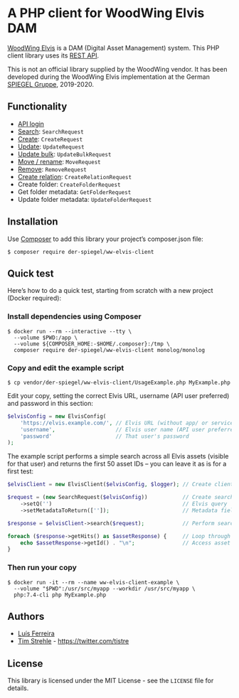 # A PHP client for WoodWing Elvis DAM

[WoodWing Elvis](https://www.woodwing.com/en/digital-asset-management-system) is a DAM (Digital Asset Management) system.
This PHP client library uses its [REST API](https://helpcenter.woodwing.com/hc/en-us/sections/360000141063-API-REST).

This is not an official library supplied by the WoodWing vendor. 
It has been developed during the WoodWing Elvis implementation at the German [SPIEGEL Gruppe](https://www.spiegelgruppe.de), 2019-2020.

## Functionality

* [API login](https://helpcenter.woodwing.com/hc/en-us/articles/115004785283)
* [Search](https://helpcenter.woodwing.com/hc/en-us/articles/115002690386-Elvis-6-REST-API-search): `SearchRequest`
* [Create](https://helpcenter.woodwing.com/hc/en-us/articles/115002690206-Elvis-6-REST-API-create): `CreateRequest`
* [Update](https://helpcenter.woodwing.com/hc/en-us/articles/115002690426-Elvis-6-REST-API-update-check-in): `UpdateRequest`
* [Update bulk](https://helpcenter.woodwing.com/hc/en-us/articles/115002690446-Elvis-6-REST-API-updatebulk): `UpdateBulkRequest`
* [Move / rename](https://helpcenter.woodwing.com/hc/en-us/articles/115002690306-Elvis-6-REST-API-move-rename): `MoveRequest`
* [Remove](https://helpcenter.woodwing.com/hc/en-us/articles/115002663483-Elvis-6-REST-API-remove): `RemoveRequest`
* [Create relation](https://helpcenter.woodwing.com/hc/en-us/articles/115002663363-Elvis-6-REST-API-create-relation): `CreateRelationRequest`  
* Create folder: `CreateFolderRequest`
* Get folder metadata: `GetFolderRequest`
* Update folder metadata: `UpdateFolderRequest`

## Installation

Use [Composer](https://getcomposer.org/) to add this library your project’s composer.json file:

```
$ composer require der-spiegel/ww-elvis-client
```

## Quick test 

Here’s how to do a quick test, starting from scratch with a new project (Docker required):

### Install dependencies using Composer

```
$ docker run --rm --interactive --tty \
  --volume $PWD:/app \
  --volume ${COMPOSER_HOME:-$HOME/.composer}:/tmp \
  composer require der-spiegel/ww-elvis-client monolog/monolog
```

### Copy and edit the example script

`$ cp vendor/der-spiegel/ww-elvis-client/UsageExample.php MyExample.php`

Edit your copy, setting the correct Elvis URL, username (API user preferred) and password in this section:

```php
$elvisConfig = new ElvisConfig(
    'https://elvis.example.com/', // Elvis URL (without app/ or services/ postfix)
    'username',                   // Elvis user name (API user preferred)
    'password'                    // That user's password
);
```

The example script performs a simple search across all Elvis assets (visible for that user)
and returns the first 50 asset IDs – you can leave it as is for a first test:

```php
$elvisClient = new ElvisClient($elvisConfig, $logger); // Create client

$request = (new SearchRequest($elvisConfig))           // Create search request
    ->setQ('')                                         // Elvis query
    ->setMetadataToReturn(['']);                       // Metadata fields to return

$response = $elvisClient->search($request);            // Perform search

foreach ($response->getHits() as $assetResponse) {     // Loop through results
    echo $assetResponse->getId() . "\n";               // Access asset metadata
}
```

### Then run your copy

```
$ docker run -it --rm --name ww-elvis-client-example \
  --volume "$PWD":/usr/src/myapp --workdir /usr/src/myapp \
  php:7.4-cli php MyExample.php
```

## Authors

* [Luís Ferreira](https://github.com/lcpaf) 
* [Tim Strehle](https://github.com/tistre) - https://twitter.com/tistre

## License

This library is licensed under the MIT License - see the `LICENSE` file for details.
